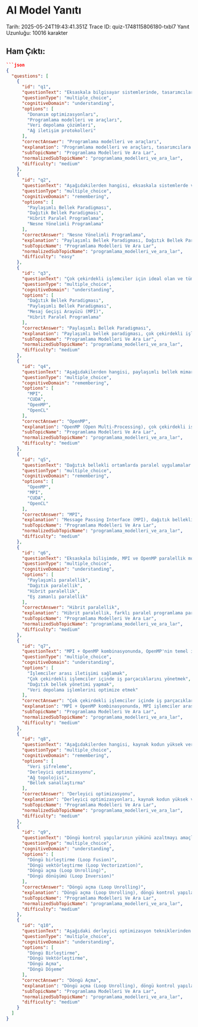 # AI Model Yanıtı

Tarih: 2025-05-24T19:43:41.351Z
Trace ID: quiz-1748115806180-txbl7
Yanıt Uzunluğu: 10016 karakter

## Ham Çıktı:
```json
```json
{
  "questions": [
    {
      "id": "q1",
      "questionText": "Eksaskala bilgisayar sistemlerinde, tasarımcılara yüksek hesaplama gücünü kullanmaları için köprü görevi gören temel unsur aşağıdakilerden hangisidir?",
      "questionType": "multiple_choice",
      "cognitiveDomain": "understanding",
      "options": [
        "Donanım optimizasyonları",
        "Programlama modelleri ve araçları",
        "Veri depolama çözümleri",
        "Ağ iletişim protokolleri"
      ],
      "correctAnswer": "Programlama modelleri ve araçları",
      "explanation": "Programlama modelleri ve araçları, tasarımcılara eksaskala sistemlerin yüksek hesaplama gücünü kullanabilmeleri için bir köprü görevi görür ve eksaskala bilgisayar sistemleri için kritik bir rol oynar. Diğer seçenekler eksaskala sistemlerin önemli bileşenleri olmakla birlikte, tasarımcıların hesaplama gücünü kullanmaları için doğrudan bir köprü görevi görmezler.",
      "subTopicName": "Programlama Modelleri Ve Ara Lar",
      "normalizedSubTopicName": "programlama_modelleri_ve_ara_lar",
      "difficulty": "medium"
    },
    {
      "id": "q2",
      "questionText": "Aşağıdakilerden hangisi, eksaskala sistemlerde verimliliği artırmak için kullanılan temel paralel programlama paradigmalarından biri değildir?",
      "questionType": "multiple_choice",
      "cognitiveDomain": "remembering",
      "options": [
        "Paylaşımlı Bellek Paradigması",
        "Dağıtık Bellek Paradigması",
        "Hibrit Paralel Programlama",
        "Nesne Yönelimli Programlama"
      ],
      "correctAnswer": "Nesne Yönelimli Programlama",
      "explanation": "Paylaşımlı Bellek Paradigması, Dağıtık Bellek Paradigması ve Hibrit Paralel Programlama, eksaskala sistemlerde kullanılan başlıca paralel programlama paradigmalarıdır. Nesne Yönelimli Programlama ise bir programlama yaklaşımıdır, paralelleştirme paradigması değildir.",
      "subTopicName": "Programlama Modelleri Ve Ara Lar",
      "normalizedSubTopicName": "programlama_modelleri_ve_ara_lar",
      "difficulty": "easy"
    },
    {
      "id": "q3",
      "questionText": "Çok çekirdekli işlemciler için ideal olan ve tüm işlemcilerin ortak belleğe eriştiği paralel programlama paradigması hangisidir?",
      "questionType": "multiple_choice",
      "cognitiveDomain": "understanding",
      "options": [
        "Dağıtık Bellek Paradigması",
        "Paylaşımlı Bellek Paradigması",
        "Mesaj Geçişi Arayüzü (MPI)",
        "Hibrit Paralel Programlama"
      ],
      "correctAnswer": "Paylaşımlı Bellek Paradigması",
      "explanation": "Paylaşımlı bellek paradigması, çok çekirdekli işlemciler için idealdir ve tüm işlemciler ortak belleğe erişir. Bu paradigmada OpenMP gibi araçlar kullanılır ve düşük iletişim gecikmesi avantajı sağlar. Dağıtık bellek paradigması ise her işlemcinin kendi belleğine sahip olduğu ve veri değişiminin mesajlaşma ile sağlandığı bir yaklaşımdır.",
      "subTopicName": "Programlama Modelleri Ve Ara Lar",
      "normalizedSubTopicName": "programlama_modelleri_ve_ara_lar",
      "difficulty": "medium"
    },
    {
      "id": "q4",
      "questionText": "Aşağıdakilerden hangisi, paylaşımlı bellek mimarilerinde paralel uygulamalar geliştirmek için kullanılan ve derleyici direktifleri ile paralellik sağlayan bir API'dir?",
      "questionType": "multiple_choice",
      "cognitiveDomain": "remembering",
      "options": [
        "MPI",
        "CUDA",
        "OpenMP",
        "OpenCL"
      ],
      "correctAnswer": "OpenMP",
      "explanation": "OpenMP (Open Multi-Processing), çok çekirdekli işlemciler ve paylaşımlı bellek mimarileri ile paralel uygulamalar geliştirmek için kullanılır. Paralellik sağlamak için derleyici direktifleri kullanılır. MPI dağıtık bellekli ortamlarda kullanılırken, CUDA ve OpenCL GPU programlama için kullanılır.",
      "subTopicName": "Programlama Modelleri Ve Ara Lar",
      "normalizedSubTopicName": "programlama_modelleri_ve_ara_lar",
      "difficulty": "medium"
    },
    {
      "id": "q5",
      "questionText": "Dağıtık bellekli ortamlarda paralel uygulamalar geliştirmek için kullanılan ve işlemler arasında doğrudan veri alışverişi sağlayan mesajlaşma mekanizmalarını içeren arayüz aşağıdakilerden hangisidir?",
      "questionType": "multiple_choice",
      "cognitiveDomain": "remembering",
      "options": [
        "OpenMP",
        "MPI",
        "CUDA",
        "OpenCL"
      ],
      "correctAnswer": "MPI",
      "explanation": "Message Passing Interface (MPI), dağıtık bellekli ortamlarda paralel uygulamalar geliştirmek için kullanılır ve işlemler arasında doğrudan veri alışverişi sağlayan point-to-point iletişim mekanizmaları sunar. OpenMP paylaşımlı bellek mimarilerinde kullanılırken, CUDA ve OpenCL GPU programlama için kullanılır.",
      "subTopicName": "Programlama Modelleri Ve Ara Lar",
      "normalizedSubTopicName": "programlama_modelleri_ve_ara_lar",
      "difficulty": "medium"
    },
    {
      "id": "q6",
      "questionText": "Eksaskala bilişimde, MPI ve OpenMP paralellik modellerinin kombinasyonu hangi paralellik yaklaşımını ifade eder?",
      "questionType": "multiple_choice",
      "cognitiveDomain": "understanding",
      "options": [
        "Paylaşımlı paralellik",
        "Dağıtık paralellik",
        "Hibrit paralellik",
        "Eş zamanlı paralellik"
      ],
      "correctAnswer": "Hibrit paralellik",
      "explanation": "Hibrit paralellik, farklı paralel programlama paradigmalarının gücünden yararlanmak için birden fazla paradigmayı birleştirir. Eksaskala bilişimde, MPI ve OpenMP paralellik modellerinin kombinasyonu yaygın bir hibrit yaklaşımdır. MPI işlemler arası iletişim sağlarken, OpenMP düğüm içindeki paralellikten faydalanarak paralelleme verimliliğini artırır.",
      "subTopicName": "Programlama Modelleri Ve Ara Lar",
      "normalizedSubTopicName": "programlama_modelleri_ve_ara_lar",
      "difficulty": "medium"
    },
    {
      "id": "q7",
      "questionText": "MPI + OpenMP kombinasyonunda, OpenMP'nin temel işlevi aşağıdakilerden hangisidir?",
      "questionType": "multiple_choice",
      "cognitiveDomain": "understanding",
      "options": [
        "İşlemciler arası iletişimi sağlamak",
        "Çok çekirdekli işlemciler içinde iş parçacıklarını yönetmek",
        "Dağıtık bellek yönetimi yapmak",
        "Veri depolama işlemlerini optimize etmek"
      ],
      "correctAnswer": "Çok çekirdekli işlemciler içinde iş parçacıklarını yönetmek",
      "explanation": "MPI + OpenMP kombinasyonunda, MPI işlemciler arası iletişim sağlarken (dış paralelleştirme), OpenMP çok çekirdekli işlemciler içinde iş parçacıklarını yönetir (iç paralelleştirme). Bu sayede kaynak kullanımı optimize edilir ve OpenMP, paylaşımlı bellek içinde çalışarak MPI’nin iletişim yükünü azaltır ve performansı artırır.",
      "subTopicName": "Programlama Modelleri Ve Ara Lar",
      "normalizedSubTopicName": "programlama_modelleri_ve_ara_lar",
      "difficulty": "medium"
    },
    {
      "id": "q8",
      "questionText": "Aşağıdakilerden hangisi, kaynak kodun yüksek verimli makine koduna dönüştürülmesi sürecinde kullanılan ve hesaplama verimliliğini artırmayı amaçlayan bir tekniktir?",
      "questionType": "multiple_choice",
      "cognitiveDomain": "remembering",
      "options": [
        "Veri şifreleme",
        "Derleyici optimizasyonu",
        "Ağ topolojisi",
        "Bellek sanallaştırma"
      ],
      "correctAnswer": "Derleyici optimizasyonu",
      "explanation": "Derleyici optimizasyonları, kaynak kodun yüksek verimli makine koduna dönüştürülmesi sürecidir. Eksaskala sistemlerde amaç, hesaplama verimliliğini artırmak ve bellek erişim gecikmesini azaltmaktır. Döngü açma, döngü birleştirme ve döngü vektörleştirme gibi teknikler kullanılır.",
      "subTopicName": "Programlama Modelleri Ve Ara Lar",
      "normalizedSubTopicName": "programlama_modelleri_ve_ara_lar",
      "difficulty": "medium"
    },
    {
      "id": "q9",
      "questionText": "Döngü kontrol yapılarının yükünü azaltmayı amaçlayan ve birden fazla iterasyonu tek bir döngüde açarak işlemcinin birden fazla talimatı aynı anda çalıştırmasını sağlayan derleyici optimizasyon tekniği hangisidir?",
      "questionType": "multiple_choice",
      "cognitiveDomain": "understanding",
      "options": [
        "Döngü birleştirme (Loop Fusion)",
        "Döngü vektörleştirme (Loop Vectorization)",
        "Döngü açma (Loop Unrolling)",
        "Döngü dönüşümü (Loop Inversion)"
      ],
      "correctAnswer": "Döngü açma (Loop Unrolling)",
      "explanation": "Döngü açma (Loop Unrolling), döngü kontrol yapılarının yükünü azaltmayı amaçlayan bir derleyici optimizasyon tekniğidir. Birden fazla iterasyon tek bir döngüde açılır ve bu da işlemcinin birden fazla talimatı aynı anda çalıştırmasını mümkün kılar. Bu teknik, derleyicinin daha fazla talimat seviyesinde paralellik açığa çıkarmasını sağlar.",
      "subTopicName": "Programlama Modelleri Ve Ara Lar",
      "normalizedSubTopicName": "programlama_modelleri_ve_ara_lar",
      "difficulty": "medium"
    },
    {
      "id": "q10",
      "questionText": "Aşağıdaki derleyici optimizasyon tekniklerinden hangisi, döngü kontrol yükünü azaltarak işlemcinin daha fazla talimatı aynı anda işlemesini sağlamayı hedefler?",
      "questionType": "multiple_choice",
      "cognitiveDomain": "understanding",
      "options": [
        "Döngü Birleştirme",
        "Döngü Vektörleştirme",
        "Döngü Açma",
        "Döngü Döşeme"
      ],
      "correctAnswer": "Döngü Açma",
      "explanation": "Döngü açma (Loop Unrolling), döngü kontrol yapılarının yükünü azaltmayı amaçlar. Bu teknikte, döngü içindeki birden fazla iterasyon tek bir döngüde birleştirilir, böylece işlemci daha fazla talimatı aynı anda işleyebilir. Bu, talimat seviyesinde paralelliği artırır ve performansı iyileştirir.",
      "subTopicName": "Programlama Modelleri Ve Ara Lar",
      "normalizedSubTopicName": "programlama_modelleri_ve_ara_lar",
      "difficulty": "medium"
    }
  ]
}
```
```
